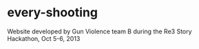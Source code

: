 every-shooting
==============

Website developed by Gun Violence team B during the Re3 Story Hackathon, Oct 5-6, 2013

